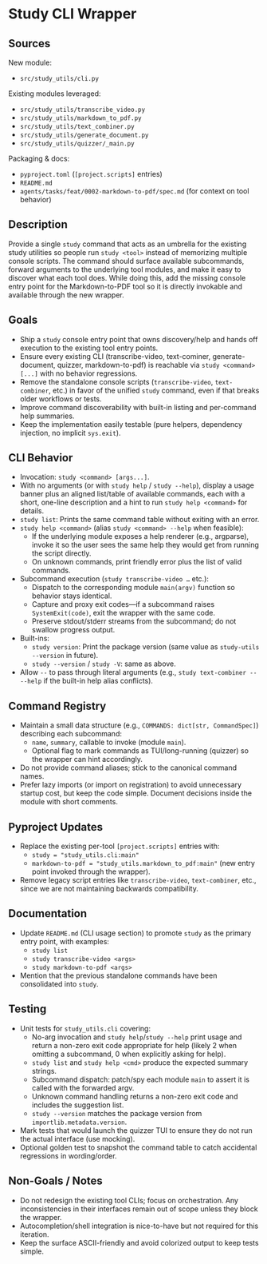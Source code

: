 # Study CLI Wrapper

## **Sources**

New module:
- `src/study_utils/cli.py`

Existing modules leveraged:
- `src/study_utils/transcribe_video.py`
- `src/study_utils/markdown_to_pdf.py`
- `src/study_utils/text_combiner.py`
- `src/study_utils/generate_document.py`
- `src/study_utils/quizzer/_main.py`

Packaging & docs:
- `pyproject.toml` (`[project.scripts]` entries)
- `README.md`
- `agents/tasks/feat/0002-markdown-to-pdf/spec.md` (for context on tool behavior)

## **Description**

Provide a single `study` command that acts as an umbrella for the existing study utilities so people run
`study <tool>` instead of memorizing multiple console scripts. The command should surface available
subcommands, forward arguments to the underlying tool modules, and make it easy to discover what each tool
does. While doing this, add the missing console entry point for the Markdown-to-PDF tool so it is directly
invokable and available through the new wrapper.

## **Goals**

- Ship a `study` console entry point that owns discovery/help and hands off execution to the existing
  tool entry points.
- Ensure every existing CLI (transcribe-video, text-cominer, generate-document, quizzer, markdown-to-pdf)
  is reachable via `study <command> [...]` with no behavior regressions.
- Remove the standalone console scripts (`transcribe-video`, `text-combiner`, etc.) in favor of the unified
  `study` command, even if that breaks older workflows or tests.
- Improve command discoverability with built-in listing and per-command help summaries.
- Keep the implementation easily testable (pure helpers, dependency injection, no implicit `sys.exit`).

## **CLI Behavior**

- Invocation: `study <command> [args...]`.
- With no arguments (or with `study help` / `study --help`), display a usage banner plus an aligned list/table of
  available commands, each with a short, one-line description and a hint to run `study help <command>` for
  details.
- `study list`: Prints the same command table without exiting with an error.
- `study help <command>` (alias `study <command> --help` when feasible):
  - If the underlying module exposes a help renderer (e.g., argparse), invoke it so the user sees the same
    help they would get from running the script directly.
  - On unknown commands, print friendly error plus the list of valid commands.
- Subcommand execution (`study transcribe-video …` etc.):
  - Dispatch to the corresponding module `main(argv)` function so behavior stays identical.
  - Capture and proxy exit codes—if a subcommand raises `SystemExit(code)`, exit the wrapper with the same code.
  - Preserve stdout/stderr streams from the subcommand; do not swallow progress output.
- Built-ins:
  - `study version`: Print the package version (same value as `study-utils --version` in future).
  - `study --version` / `study -V`: same as above.
- Allow `--` to pass through literal arguments (e.g., `study text-combiner -- --help` if the built-in help alias
  conflicts).

## **Command Registry**

- Maintain a small data structure (e.g., `COMMANDS: dict[str, CommandSpec]`) describing each subcommand:
  - `name`, `summary`, callable to invoke (module `main`).
  - Optional flag to mark commands as TUI/long-running (quizzer) so the wrapper can hint accordingly.
- Do not provide command aliases; stick to the canonical command names.
- Prefer lazy imports (or import on registration) to avoid unnecessary startup cost, but keep the code simple.
  Document decisions inside the module with short comments.

## **Pyproject Updates**

- Replace the existing per-tool `[project.scripts]` entries with:
  - `study = "study_utils.cli:main"`
  - `markdown-to-pdf = "study_utils.markdown_to_pdf:main"` (new entry point invoked through the wrapper).
- Remove legacy script entries like `transcribe-video`, `text-combiner`, etc., since we are not maintaining
  backwards compatibility.

## **Documentation**

- Update `README.md` (CLI usage section) to promote `study` as the primary entry point, with examples:
  - `study list`
  - `study transcribe-video <args>`
  - `study markdown-to-pdf <args>`
- Mention that the previous standalone commands have been consolidated into `study`.

## **Testing**

- Unit tests for `study_utils.cli` covering:
  - No-arg invocation and `study help`/`study --help` print usage and return a non-zero exit code appropriate for
    help (likely 2 when omitting a subcommand, 0 when explicitly asking for help).
  - `study list` and `study help <cmd>` produce the expected summary strings.
  - Subcommand dispatch: patch/spy each module `main` to assert it is called with the forwarded argv.
  - Unknown command handling returns a non-zero exit code and includes the suggestion list.
  - `study --version` matches the package version from `importlib.metadata.version`.
- Mark tests that would launch the quizzer TUI to ensure they do not run the actual interface (use mocking).
- Optional golden test to snapshot the command table to catch accidental regressions in wording/order.

## **Non-Goals / Notes**

- Do not redesign the existing tool CLIs; focus on orchestration. Any inconsistencies in their interfaces
  remain out of scope unless they block the wrapper.
- Autocompletion/shell integration is nice-to-have but not required for this iteration.
- Keep the surface ASCII-friendly and avoid colorized output to keep tests simple.

